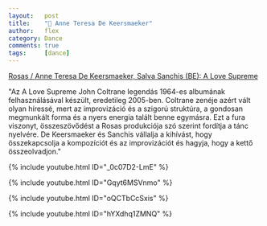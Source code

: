 ```yaml
---
layout:   post
title:    "💃 Anne Teresa De Keersmaeker"
author:   flex
category: Dance
comments: true
tags:     [dance]
---
```


[Rosas / Anne Teresa De Keersmaeker, Salva Sanchis (BE): A Love Supreme](http://trafo.hu/hu-HU/a_love_supreme)

"Az A Love Supreme John Coltrane legendás 1964-es albumának felhasználásával készült, eredetileg 2005-ben. Coltrane zenéje azért vált olyan híressé, mert az improvizáció és a szigorú struktúra, a gondosan megmunkált forma és a nyers energia talált benne egymásra. Ezt a fura viszonyt, összeszövődést a Rosas produkciója szó szerint fordítja a tánc nyelvére. De Keersmaeker és Sanchis vállalja a kihívást, hogy összekapcsolja a kompozíciót és az improvizációt és hagyja, hogy a kettő összeolvadjon."

<!-- break -->

{% include youtube.html ID="_0c07D2-LmE" %}

{% include youtube.html ID="Gqyt6MSVnmo" %}

{% include youtube.html ID="oQCTbCcSxis" %}

{% include youtube.html ID="hYXdhq1ZMNQ" %}